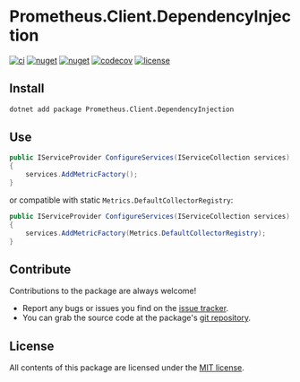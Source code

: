 # Prometheus.Client.DependencyInjection

[![ci](https://img.shields.io/github/actions/workflow/status/prom-client-net/prom-client-dependencyinjection/ci.yml?branch=main&label=ci&logo=github&style=flat-square)](https://github.com/prom-client-net/prom-client-dependencyinjection/actions/workflows/ci.yml)
[![nuget](https://img.shields.io/nuget/v/Prometheus.Client.DependencyInjection?logo=nuget&style=flat-square)](https://www.nuget.org/packages/Prometheus.Client.DependencyInjection)
[![nuget](https://img.shields.io/nuget/dt/Prometheus.Client.DependencyInjection?logo=nuget&style=flat-square)](https://www.nuget.org/packages/Prometheus.Client.DependencyInjection)
[![codecov](https://img.shields.io/codecov/c/github/prom-client-net/prom-client-dependencyinjection?logo=codecov&style=flat-square)](https://app.codecov.io/gh/prom-client-net/prom-client-dependencyinjection)
[![license](https://img.shields.io/github/license/prom-client-net/prom-client-dependencyinjection?style=flat-square)](https://github.com/prom-client-net/prom-client-dependencyinjection/blob/main/LICENSE)

## Install

```sh
dotnet add package Prometheus.Client.DependencyInjection
```

## Use

```c#
public IServiceProvider ConfigureServices(IServiceCollection services)
{
    services.AddMetricFactory();
}
```

or compatible with static `Metrics.DefaultCollectorRegistry`:

```c#
public IServiceProvider ConfigureServices(IServiceCollection services)
{
    services.AddMetricFactory(Metrics.DefaultCollectorRegistry);
}
```

## Contribute

Contributions to the package are always welcome!

* Report any bugs or issues you find on the [issue tracker](https://github.com/prom-client-net/prom-client-dependencyinjection/issues).
* You can grab the source code at the package's [git repository](https://github.com/prom-client-net/prom-client-dependencyinjection).

## License

All contents of this package are licensed under the [MIT license](https://opensource.org/licenses/MIT).
